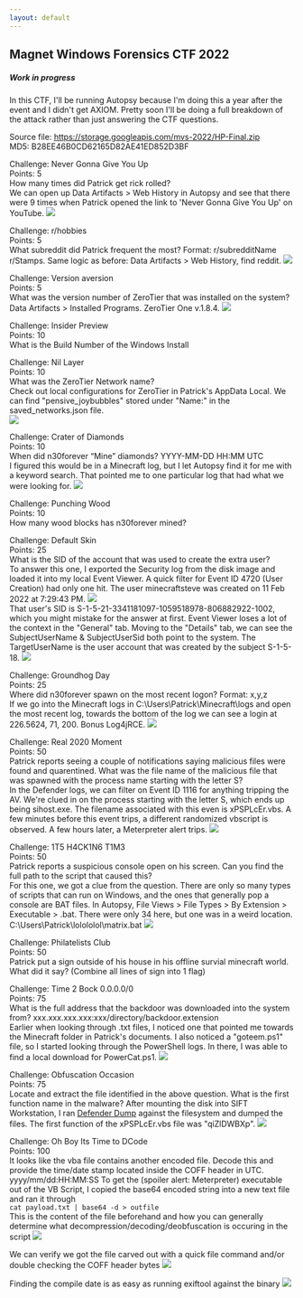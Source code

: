 ```yaml
---
layout: default
---
```


## Magnet Windows Forensics CTF 2022
##### Work in progress 

In this CTF, I'll be running Autopsy because I'm doing this a year after the event and I didn't get AXIOM. Pretty soon I'll be doing a full breakdown of the attack rather than just answering the CTF questions.

Source file: https://storage.googleapis.com/mvs-2022/HP-Final.zip   
MD5: B28EE46B0CD62165D82AE41ED852D3BF

Challenge: Never Gonna Give You Up  
Points: 5  
How many times did Patrick get rick rolled?  
We can open up Data Artifacts > Web History in Autopsy and see that there were 9 times when Patrick opened the link to 'Never Gonna Give You Up' on YouTube.
![](https://yaboygmoney.github.io/htb/images/magnet22/q1.png)

Challenge: r/hobbies  
Points: 5  
What subreddit did Patrick frequent the most? Format: r/subredditName  
r/Stamps. Same logic as before: Data Artifacts > Web History, find reddit. 
![](https://yaboygmoney.github.io/htb/images/magnet22/q2.png)

Challenge: Version aversion  
Points: 5  
What was the version number of ZeroTier that was installed on the system?  
Data Artifacts > Installed Programs. ZeroTier One v.1.8.4.
![](https://yaboygmoney.github.io/htb/images/magnet22/q3.png)

Challenge: Insider Preview   
Points: 10  
What is the Build Number of the Windows Install  

Challenge: Nil Layer   
Points: 10  
What was the ZeroTier Network name?  
Check out local configurations for ZeroTier in Patrick's AppData Local. We can find "pensive_joybubbles" stored under "Name:" in the saved_networks.json file.  
![](https://yaboygmoney.github.io/htb/images/magnet22/q5.png)

Challenge: Crater of Diamonds   
Points: 10  
When did n30forever “Mine” diamonds? YYYY-MM-DD HH:MM UTC  
I figured this would be in a Minecraft log, but I let Autopsy find it for me with a keyword search. That pointed me to one particular log that had what we were looking for.
![](https://yaboygmoney.github.io/htb/images/magnet22/mining.png) 

Challenge: Punching Wood  
Points: 10  
How many wood blocks has n30forever mined?  

Challenge: Default Skin  
Points: 25  
What is the SID of the account that was used to create the extra user?  
To answer this one, I exported the Security log from the disk image and loaded it into my local Event Viewer. A quick filter for Event ID 4720 (User Creation) had only one hit. The user minecraftsteve was created on 11 Feb 2022 at 7:29:43 PM. 
![](https://yaboygmoney.github.io/htb/images/magnet22/SID.png)  
That user's SID is S-1-5-21-3341181097-1059518978-806882922-1002, which you might mistake for the answer at first. Event Viewer loses a lot of the context in the "General" tab. Moving to the "Details" tab, we can see the SubjectUserName & SubjectUserSid both point to the system. The TargetUserName is the user account that was created by the subject S-1-5-18.
![](https://yaboygmoney.github.io/htb/images/magnet22/SIDAnswer.png)

Challenge: Groundhog Day  
Points: 25  
Where did n30forever spawn on the most recent logon? Format: x,y,z  
If we go into the Minecraft logs in C:\Users\Patrick\Minecraft\logs and open the most recent log, towards the bottom of the log we can see a login at 226.5624, 71, 200. Bonus Log4jRCE.
![](https://yaboygmoney.github.io/htb/images/magnet22/loginLocation.png)

Challenge: Real 2020 Moment   
Points: 50  
Patrick reports seeing a couple of notifications saying malicious files were found and quarentined. What was the file name of the malicious file that was spawned with the process name starting with the letter S?  
In the Defender logs, we can filter on Event ID 1116 for anything tripping the AV. We're clued in on the process starting with the letter S, which ends up being sihost.exe. The filename associated with this even is xPSPLcEr.vbs. A few minutes before this event trips, a different randomized vbscript is observed. A few hours later, a Meterpreter alert trips.
![](https://yaboygmoney.github.io/htb/images/magnet22/quarantine.png)

Challenge: 1T5 H4CK1N6 T1M3   
Points: 50  
Patrick reports a suspicious console open on his screen. Can you find the full path to the script that caused this?  
For this one, we got a clue from the question. There are only so many types of scripts that can run on Windows, and the ones that generally pop a console are BAT files. In Autopsy, File Views > File Types > By Extension > Executable > .bat. There were only 34 here, but one was in a weird location. C:\Users\Patrick\lolololol\matrix.bat 
![](https://yaboygmoney.github.io/htb/images/magnet22/hackedBro.png)

Challenge: Philatelists Club   
Points: 50  
Patrick put a sign outside of his house in his offline survial minecraft world. What did it say? (Combine all lines of sign into 1 flag)  

Challenge: Time 2 Bock 0.0.0.0/0   
Points: 75  
What is the full address that the backdoor was downloaded into the system from? xxx.xxx.xxx.xxx:xxx/directory/backdoor.extension  
Earlier when looking through .txt files, I noticed one that pointed me towards the Minecraft folder in Patrick's documents. I also noticed a "goteem.ps1" file, so I started looking through the PowerShell logs. In there, I was able to find a local download for PowerCat.ps1. 
![](https://yaboygmoney.github.io/htb/images/magnet22/localDownload.png)

Challenge: Obfuscation Occasion   
Points: 75  
Locate and extract the file identified in the above question. What is the first function name in the malware?
After mounting the disk into SIFT Workstation, I ran [Defender Dump](https://github.com/knez/defender-dump) against the filesystem and dumped the files. The first function of the xPSPLcEr.vbs file was "qiZlDWBXp".
![](https://yaboygmoney.github.io/htb/images/magnet22/firstfunction.png)

Challenge: Oh Boy Its Time to DCode   
Points: 100  
It looks like the vba file contains another encoded file. Decode this and provide the time/date stamp located inside the COFF header in UTC. yyyy/mm/dd:HH:MM:SS
To get the (spoiler alert: Meterpreter) executable out of the VB Script, I copied the base64 encoded string into a new text file and ran it through  
`cat payload.txt | base64 -d > outfile`  
This is the content of the file beforehand and how you can generally determine what decompression/decoding/deobfuscation is occuring in the script
![](https://yaboygmoney.github.io/htb/images/magnet22/decode1.png)  

We can verify we got the file carved out with a quick file command and/or double checking the COFF header bytes
![](https://yaboygmoney.github.io/htb/images/magnet/magicbytes.png)

Finding the compile date is as easy as running exiftool against the binary
![](https://yaboygmoney.github.io/htb/images/magnet/compileTime.png)
